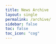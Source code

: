 ```yaml
---
title: News Archive
layout: single
permalink: /archive/
sidebar: false
toc: false
toc_icon: "cog"
---
```

